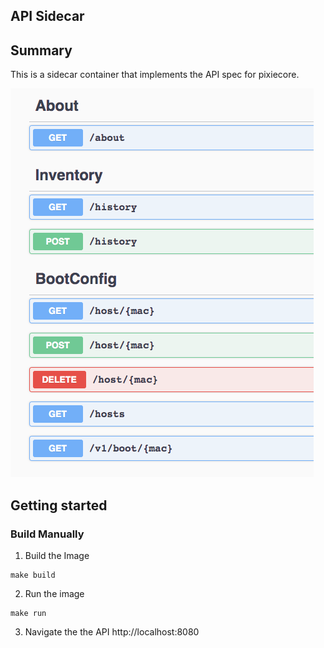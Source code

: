 ## API Sidecar

## Summary
This is a sidecar container that implements the API spec for pixiecore.

![](./images/api.png)

## Getting started

### Build Manually

1. Build the Image
```
make build
```

2. Run the image
```
make run
```

3. Navigate the the API
http://localhost:8080

